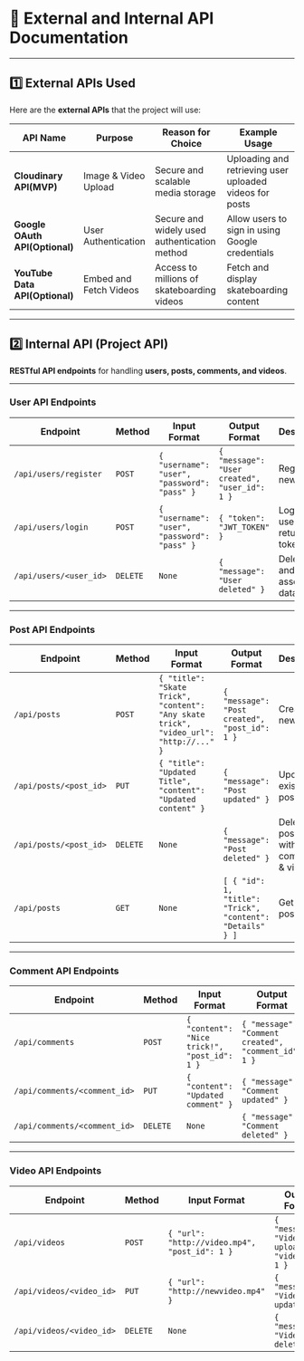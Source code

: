 # 📌 External and Internal API Documentation

---

## **1️⃣ External APIs Used**
Here are the **external APIs** that the project will use:

| **API Name** | **Purpose** | **Reason for Choice** | **Example Usage** |
|-------------|------------|-------------------------|------------------|
| **Cloudinary API(MVP)** | Image & Video Upload | Secure and scalable media storage | Uploading and retrieving user uploaded videos for posts |
| **Google OAuth API(Optional)** | User Authentication | Secure and widely used authentication method | Allow users to sign in using Google credentials |
| **YouTube Data API(Optional)** | Embed and Fetch Videos | Access to millions of skateboarding videos | Fetch and display skateboarding content |

---

## **2️⃣ Internal API (Project API)**
**RESTful API endpoints** for handling **users, posts, comments, and videos**.

---

### User API Endpoints
| **Endpoint** | **Method** | **Input Format** | **Output Format** | **Description** |
|-------------|-----------|------------------|------------------|----------------|
| `/api/users/register` | `POST` | `{ "username": "user", "password": "pass" }` | `{ "message": "User created", "user_id": 1 }` | Register a new user |
| `/api/users/login` | `POST` | `{ "username": "user", "password": "pass" }` | `{ "token": "JWT_TOKEN" }` | Log in a user & return JWT token |
| `/api/users/<user_id>` | `DELETE` | `None` | `{ "message": "User deleted" }` | Delete user and all associated data |

---

### Post API Endpoints
| **Endpoint** | **Method** | **Input Format** | **Output Format** | **Description** |
|-------------|-----------|------------------|------------------|----------------|
| `/api/posts` | `POST` | `{ "title": "Skate Trick", "content": "Any skate trick", "video_url": "http://..." }` | `{ "message": "Post created", "post_id": 1 }` | Create a new post |
| `/api/posts/<post_id>` | `PUT` | `{ "title": "Updated Title", "content": "Updated content" }` | `{ "message": "Post updated" }` | Update an existing post |
| `/api/posts/<post_id>` | `DELETE` | `None` | `{ "message": "Post deleted" }` | Delete a post along with its comments & video |
| `/api/posts` | `GET` | `None` | `[ { "id": 1, "title": "Trick", "content": "Details" } ]` | Get all posts |

---

### Comment API Endpoints
| **Endpoint** | **Method** | **Input Format** | **Output Format** | **Description** |
|-------------|-----------|------------------|------------------|----------------|
| `/api/comments` | `POST` | `{ "content": "Nice trick!", "post_id": 1 }` | `{ "message": "Comment created", "comment_id": 1 }` | Create a new comment |
| `/api/comments/<comment_id>` | `PUT` | `{ "content": "Updated comment" }` | `{ "message": "Comment updated" }` | Update an existing comment |
| `/api/comments/<comment_id>` | `DELETE` | `None` | `{ "message": "Comment deleted" }` | Delete a comment |

---

### Video API Endpoints
| **Endpoint** | **Method** | **Input Format** | **Output Format** | **Description** |
|-------------|-----------|------------------|------------------|----------------|
| `/api/videos` | `POST` | `{ "url": "http://video.mp4", "post_id": 1 }` | `{ "message": "Video uploaded", "video_id": 1 }` | Upload a video for a post |
| `/api/videos/<video_id>` | `PUT` | `{ "url": "http://newvideo.mp4" }` | `{ "message": "Video updated" }` | Update a video URL |
| `/api/videos/<video_id>` | `DELETE` | `None` | `{ "message": "Video deleted" }` | Delete a video |
